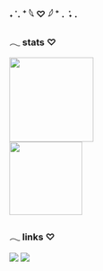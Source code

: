 ### ˖ ݁ . ⁺ 𓆩 ♡ 𓆪 ⁺ . ݁ ˖ .

### 𓂃 stats ♡


<div style="display: inline_block">
  
<img height="150em" src="https://github-readme-stats.vercel.app/api?username=ni-teixeira&show_icons=true&hide=contribs,prs&cache_seconds=86400hide_border=true&bg_color=0D1117&text_color=C91800&title_color=C91800&icon_color=C91800" />
<br>
<img height="130em" src="https://github-readme-stats.vercel.app/api/top-langs/?username=ni-teixeira&layout=compact&langs_count=7&bg_color=0D1117&text_color=C91800&title_color=C91800&icon_color=C91800)](https://github.com/ni-teixeira/github-readme-stats"/>

### 𓂃 links ♡
    
[<img src="https://img.shields.io/badge/linkedin-%230D1117.svg?&style=for-the-badge&logo=linkedin&logoColor=C91800" />](https://www.linkedin.com/in/nicolyteixeira/) 
[<img src="https://img.shields.io/badge/-Behance-0D1117?style=for-the-badge&logo=behance&logoColor=C91800" />](https://behance.net/ninicodes)
